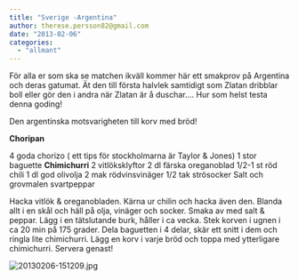```yaml
---
title: "Sverige -Argentina"
author: therese.persson82@gmail.com
date: "2013-02-06"
categories: 
  - "allmant"
---
```


För alla er som ska se matchen ikväll kommer här ett smakprov på Argentina och deras gatumat. Ät den till första halvlek samtidigt som Zlatan dribblar boll eller gör den i andra när Zlatan är å duschar.... Hur som helst testa denna goding!

Den argentinska motsvarigheten till korv med bröd!

**Choripan**

4 goda chorizo ( ett tips för stockholmarna är Taylor & Jones) 1 stor baguette **Chimichurri** 2 vitlöksklyftor 2 dl färska oreganoblad 1/2-1 st röd chili 1 dl god olivolja 2 mak rödvinsvinäger 1/2 tak strösocker Salt och grovmalen svartpeppar

Hacka vitlök & oreganobladen. Kärna ur chilin och hacka även den. Blanda allt i en skål och häll på olja, vinäger och socker. Smaka av med salt & peppar. Lägg i en tätslutande burk, håller i ca vecka. Stek korven i ugnen i ca 20 min på 175 grader. Dela baguetten i 4 delar, skär ett snitt i dem och ringla lite chimichurri. Lägg en korv i varje bröd och toppa med ytterligare chimichurri. Servera genast!  
  
![20130206-151209.jpg](/static/img/20130206-151209.jpg)
